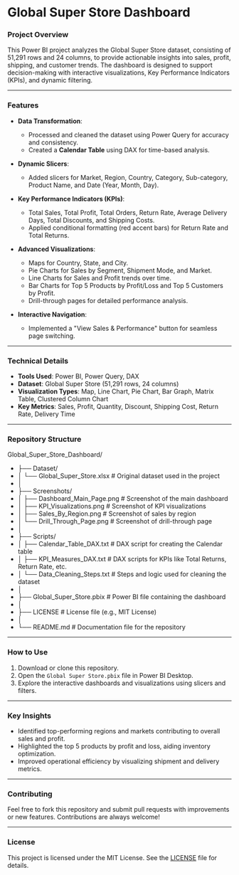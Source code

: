 # **Global Super Store Dashboard**

### **Project Overview**
This Power BI project analyzes the Global Super Store dataset, consisting of 51,291 rows and 24 columns, to provide actionable insights into sales, profit, shipping, and customer trends. The dashboard is designed to support decision-making with interactive visualizations, Key Performance Indicators (KPIs), and dynamic filtering.

---

### **Features**
- **Data Transformation**:  
  - Processed and cleaned the dataset using Power Query for accuracy and consistency.  
  - Created a **Calendar Table** using DAX for time-based analysis.  

- **Dynamic Slicers**:  
  - Added slicers for Market, Region, Country, Category, Sub-category, Product Name, and Date (Year, Month, Day).  

- **Key Performance Indicators (KPIs)**:  
  - Total Sales, Total Profit, Total Orders, Return Rate, Average Delivery Days, Total Discounts, and Shipping Costs.  
  - Applied conditional formatting (red accent bars) for Return Rate and Total Returns.  

- **Advanced Visualizations**:  
  - Maps for Country, State, and City.  
  - Pie Charts for Sales by Segment, Shipment Mode, and Market.  
  - Line Charts for Sales and Profit trends over time.  
  - Bar Charts for Top 5 Products by Profit/Loss and Top 5 Customers by Profit.  
  - Drill-through pages for detailed performance analysis.  

- **Interactive Navigation**:  
  - Implemented a "View Sales & Performance" button for seamless page switching.  

---

### **Technical Details**
- **Tools Used**: Power BI, Power Query, DAX  
- **Dataset**: Global Super Store (51,291 rows, 24 columns)  
- **Visualization Types**: Map, Line Chart, Pie Chart, Bar Graph, Matrix Table, Clustered Column Chart  
- **Key Metrics**: Sales, Profit, Quantity, Discount, Shipping Cost, Return Rate, Delivery Time  

---

### **Repository Structure**
Global_Super_Store_Dashboard/
- ├── Dataset/
- │   └── Global_Super_Store.xlsx               # Original dataset used in the project
- │
- ├── Screenshots/
- │   ├── Dashboard_Main_Page.png              # Screenshot of the main dashboard
- │   ├── KPI_Visualizations.png               # Screenshot of KPI visualizations
- │   ├── Sales_By_Region.png                  # Screenshot of sales by region
- │   └── Drill_Through_Page.png               # Screenshot of drill-through page
- │
- ├── Scripts/
- │   ├── Calendar_Table_DAX.txt               # DAX script for creating the Calendar table
- │   ├── KPI_Measures_DAX.txt                 # DAX scripts for KPIs like Total Returns, Return Rate, etc.
- │   └── Data_Cleaning_Steps.txt              # Steps and logic used for cleaning the dataset
- │
- ├── Global_Super_Store.pbix                  # Power BI file containing the dashboard
- │
- ├── LICENSE                                  # License file (e.g., MIT License)
- │
- └── README.md                                # Documentation file for the repository


---

### **How to Use**
1. Download or clone this repository.  
2. Open the `Global Super Store.pbix` file in Power BI Desktop.  
3. Explore the interactive dashboards and visualizations using slicers and filters.  

---

### **Key Insights**
- Identified top-performing regions and markets contributing to overall sales and profit.  
- Highlighted the top 5 products by profit and loss, aiding inventory optimization.  
- Improved operational efficiency by visualizing shipment and delivery metrics.

---

### **Contributing**
Feel free to fork this repository and submit pull requests with improvements or new features. Contributions are always welcome!

---

### **License**
This project is licensed under the MIT License. See the [LICENSE](LICENSE) file for details.

